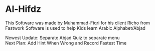 # Al-Hifdz

This Software was made by Muhammad-Fiqri for his client Richo from Fastwork
Software is used to help Kids learn Arabic Alphabet/Abjad

Newest Update: Separate Abjad Quiz to separate menu <br>
Next Plan: Add Hint When Wrong and Record Fastest Time
